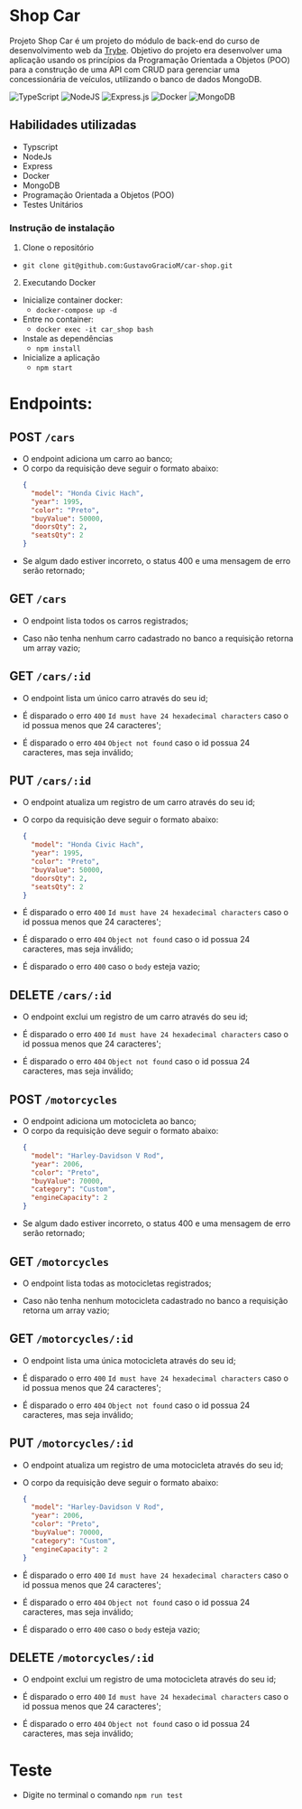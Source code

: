 # Shop Car

Projeto Shop Car é um projeto do módulo de back-end do curso de desenvolvimento  web da <a href="https://www.betrybe.com/">Trybe</a>. Objetivo do projeto era desenvolver uma aplicação usando os princípios da Programação Orientada a Objetos (POO) para a construção de uma API com CRUD para gerenciar uma concessionária de veículos, utilizando o banco de dados MongoDB.

![TypeScript](https://img.shields.io/badge/typescript-%23007ACC.svg?style=for-the-badge&logo=typescript&logoColor=white) 
![NodeJS](https://img.shields.io/badge/node.js-6DA55F?style=for-the-badge&logo=node.js&logoColor=white)
![Express.js](https://img.shields.io/badge/express.js-%23404d59.svg?style=for-the-badge&logo=express&logoColor=%2361DAFB)
![Docker](https://img.shields.io/badge/docker-%230db7ed.svg?style=for-the-badge&logo=docker&logoColor=white)
![MongoDB](https://img.shields.io/badge/MongoDB-%234ea94b.svg?style=for-the-badge&logo=mongodb&logoColor=white)

## Habilidades utilizadas

* Typscript
* NodeJs
* Express
* Docker
* MongoDB
* Programação Orientada a Objetos (POO)
* Testes Unitários

### Instrução de instalação

1. Clone o repositório
* `git clone git@github.com:GustavoGracioM/car-shop.git`

2. Executando  Docker

* Inicialize container docker:
    * `docker-compose up -d`
* Entre no container:
    * `docker exec -it car_shop bash`
* Instale as dependências
    * `npm install`
* Inicialize a aplicação
    * `npm start`
    
# Endpoints:

## POST `/cars`
- O endpoint adiciona um carro ao banco;
- O corpo da requisição deve seguir o formato abaixo:
  ```json
  {
    "model": "Honda Civic Hach",
    "year": 1995,
    "color": "Preto",
    "buyValue": 50000,
    "doorsQty": 2,
    "seatsQty": 2
  }
  ```
- Se algum dado estiver incorreto, o status 400 e uma mensagem de erro serão retornado;

## GET `/cars`
- O endpoint lista todos os carros registrados;

- Caso não tenha nenhum carro cadastrado no banco a requisição retorna um array vazio;

## GET `/cars/:id`
- O endpoint lista um único carro através do seu id;

- É disparado o erro `400` `Id must have 24 hexadecimal characters` caso o id possua menos que 24 caracteres';

- É disparado o erro `404` `Object not found` caso o id possua 24 caracteres, mas seja inválido;

## PUT `/cars/:id`
- O endpoint atualiza um registro de um carro através do seu id;

- O corpo da requisição deve seguir o formato abaixo:
  ```json
  {
    "model": "Honda Civic Hach",
    "year": 1995,
    "color": "Preto",
    "buyValue": 50000,
    "doorsQty": 2,
    "seatsQty": 2
  }

- É disparado o erro `400` `Id must have 24 hexadecimal characters` caso o id possua menos que 24 caracteres';

- É disparado o erro `404` `Object not found` caso o id possua 24 caracteres, mas seja inválido;

- É disparado o erro `400` caso o `body` esteja vazio;
 
## DELETE `/cars/:id`

- O endpoint exclui um registro de um carro através do seu id;

- É disparado o erro `400` `Id must have 24 hexadecimal characters` caso o id possua menos que 24 caracteres';

- É disparado o erro `404` `Object not found` caso o id possua 24 caracteres, mas seja inválido;

## POST `/motorcycles`
- O endpoint adiciona um motocicleta ao banco;
- O corpo da requisição deve seguir o formato abaixo:
  ```json
  {
    "model": "Harley-Davidson V Rod",
    "year": 2006,
    "color": "Preto",
    "buyValue": 70000,
    "category": "Custom",
    "engineCapacity": 2
  }
  ```
- Se algum dado estiver incorreto, o status 400 e uma mensagem de erro serão retornado;

## GET `/motorcycles`
- O endpoint lista todas as motocicletas registrados;

- Caso não tenha nenhum motocicleta cadastrado no banco a requisição retorna um array vazio;

## GET `/motorcycles/:id`
- O endpoint lista uma única motocicleta através do seu id;

- É disparado o erro `400` `Id must have 24 hexadecimal characters` caso o id possua menos que 24 caracteres';

- É disparado o erro `404` `Object not found` caso o id possua 24 caracteres, mas seja inválido;

## PUT `/motorcycles/:id`
- O endpoint atualiza um registro de uma motocicleta através do seu id;

- O corpo da requisição deve seguir o formato abaixo:
  ```json
  {
    "model": "Harley-Davidson V Rod",
    "year": 2006,
    "color": "Preto",
    "buyValue": 70000,
    "category": "Custom",
    "engineCapacity": 2
  }

- É disparado o erro `400` `Id must have 24 hexadecimal characters` caso o id possua menos que 24 caracteres';

- É disparado o erro `404` `Object not found` caso o id possua 24 caracteres, mas seja inválido;

- É disparado o erro `400` caso o `body` esteja vazio;
 
## DELETE `/motorcycles/:id`

- O endpoint exclui um registro de uma motocicleta através do seu id;

- É disparado o erro `400` `Id must have 24 hexadecimal characters` caso o id possua menos que 24 caracteres';

- É disparado o erro `404` `Object not found` caso o id possua 24 caracteres, mas seja inválido;

# Teste

- Digite no terminal o comando `npm run test`


    
    
    
    
    
    
    
    
    
    
    
    
    
    
    
    
    
    
    
